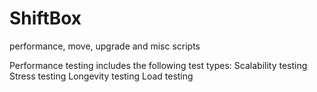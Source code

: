 ShiftBox
========

performance, move, upgrade and misc scripts

Performance testing includes the following test types:
Scalability testing
Stress testing
Longevity testing
Load testing
